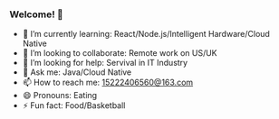 ### Welcome! 👋

- 🌱 I’m currently learning: React/Node.js/Intelligent Hardware/Cloud Native
- 👯 I’m looking to collaborate: Remote work on US/UK
- 🤔 I’m looking for help: Servival in IT Industry
- 💬 Ask me: Java/Cloud Native
- 📫 How to reach me: 15222406560@163.com
- 😄 Pronouns: Eating
- ⚡ Fun fact: Food/Basketball

